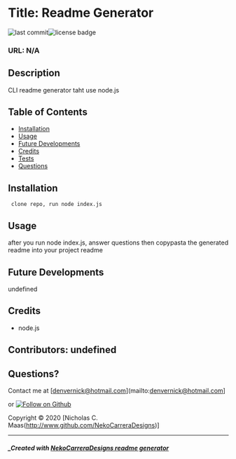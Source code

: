 
  # Title: Readme Generator

  ![last commit](https://img.shields.io/github/last-commit/NekoCarreraDesigns/readme-generator?style=flat-square)![license badge](https://img.shields.io/github/license/NekoCarreraDesigns/readme-generator?style=flat-square)

  ### URL: N/A

  ## Description 
  
  CLI readme generator taht use node.js

  ## Table of Contents 
   
  * [Installation](#installation)
  * [Usage](#usage)
  * [Future Developments](#future-developments)
  * [Credits](#credits)
  * [Tests](#tests)
  * [Questions](#questions)
  
  ## Installation 
  ``  clone repo, run node index.js
  ``  
  ## Usage 
  
  after you  run node index.js, answer questions then copypasta the generated readme into your project readme

  ## Future Developments

  undefined

  ## Credits

  * node.js

  ## Contributors: undefined

  ## Questions?

  Contact me at  [denvernick@hotmail.com](mailto:denvernick@hotmail.com]
  
  or [![Follow on Github](https://img.shields.io/github/followers/NekoCarreraDesigns?label=Follow&style=social)](http://www.github.com/NekoCarreraDesigns)

  Copyright © 2020 [Nicholas C. Maas(http://www.github.com/NekoCarreraDesigns)]

  ---

  ##### _Created with [NekoCarreraDesigns readme generator](https://github.com/NekoCarreraDesigns/readme-generator)

  